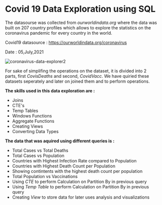 # Covid 19 Data Exploration using SQL

The datasourse was collected from *ourworldindata.org* where the data was built on 207 country profiles which allows to explore the statistics on the coronavirus pandemic for every country in the world.

Covid19 datasource : https://ourworldindata.org/coronavirus

Date : 05,July,2021

![coronavirus-data-explorer2](https://user-images.githubusercontent.com/63396845/124471839-fb9da400-ddba-11eb-8110-7edb508b9138.png)

For sake of simplifing the operations on the dataset, it is divided into 2 parts, first *CovisDeaths* and second, *CovidVacc*. We have quiried these datasets seperately and later on joined them and to perform operations.

**The skills used in this data exploration are :** 
* Joins 
* CTE's
* Temp Tables
* Windows Functions
* Aggregate Functions
* Creating Views
* Converting Data Types

**The data that was aquired using different queries is :**

* Total Cases vs Total Deaths
* Total Cases vs Population
* Countries with Highest Infection Rate compared to Population
* Countries with Highest Death Count per Population
* Showing contintents with the highest death count per population
* Total Population vs Vaccinations
* Using *CTE* to perform Calculation on Partition By in previous query
* Using *Temp Table* to perform Calculation on Partition By in previous query 
* Creating *View* to store data for later uses analysis and visualizations
